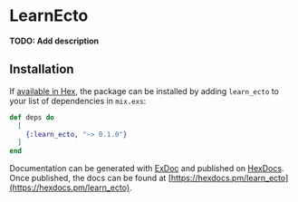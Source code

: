 # LearnEcto

**TODO: Add description**

## Installation

If [available in Hex](https://hex.pm/docs/publish), the package can be installed
by adding `learn_ecto` to your list of dependencies in `mix.exs`:

```elixir
def deps do
  [
    {:learn_ecto, "~> 0.1.0"}
  ]
end
```

Documentation can be generated with [ExDoc](https://github.com/elixir-lang/ex_doc)
and published on [HexDocs](https://hexdocs.pm). Once published, the docs can
be found at [https://hexdocs.pm/learn_ecto](https://hexdocs.pm/learn_ecto).

